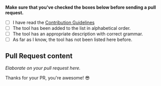 **Make sure that you've checked the boxes below before sending a pull request.**

- [ ] I have read the [Contribution Guidelines](https://github.com/Switcheo/awesome-demex/blob/main/CONTRIBUTING.md#contribution-guidelines)
- [ ] The tool has been added to the list in alphabetical order.
- [ ] The tool has an appropriate description with correct grammar.
- [ ] As far as I know, the tool has not been listed here before.

## Pull Request content

_Elaborate on your pull request here._


Thanks for your PR, you're awesome! :sunglasses:
